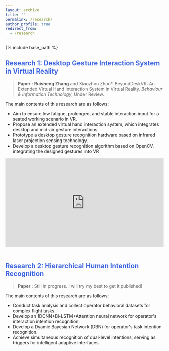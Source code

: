 ```yaml
---
layout: archive
title: ""
permalink: /research/
author_profile: true
redirect_from:
  - /research
---
```


{% include base_path %}

## <font color=RoyalBlue>Research 1: Desktop Gesture Interaction System in Virtual Reality</font>
>**Paper :** **Ruisheng Zhang** and Xiaozhou Zhou*. BeyondDeskVR: An Extended Virtual Hand Interaction System in Virtual Reality. _Behaviour & Information Technology_, Under Review. 

The main contents of this research are as follows:
- Aim to ensure low fatigue, prolonged, and stable interaction input for a seated working scenario in VR.
- Propose an extended virtual hand interaction system, which integrates desktop and mid-air gesture interactions.
- Prototype a desktop gesture recognition hardware based on infrared laser projection sensing technology.
- Develop a desktop gesture recognition algorithm based on OpenCV, integrating the designed gestures into VR

<!-- <div style="text-align: left;">
  <iframe src="https://drive.google.com/file/d/15m0nlETw7DChDeTUgcwCsFU1kUZ_uF2U/preview" width="960" height="540" style="border: none; display: block; margin: 0;" allow="autoplay"></iframe>
</div> -->
<div class="video-container">
  <iframe src="https://drive.google.com/file/d/15m0nlETw7DChDeTUgcwCsFU1kUZ_uF2U/preview" frameborder="0" allow="autoplay"></iframe>
</div>
<style>
.video-container {
  position: relative;
  padding-bottom: 56.25%; /* 16:9 aspect ratio */
  height: 0;
  overflow: hidden;
  max-width: 100%;
  background: #fff;
  text-align: left; /* Align video to the left */
}
.video-container iframe {
  position: absolute;
  top: 0;
  left: 0;
  width: 100%;
  height: 100%;
  border: none;
}
/* Media query for larger screens */
@media (min-width: 768px) {
  .video-container {
    max-width: 960px; /* Optional: you can set a max-width for larger screens */
    margin: 0 auto; /* Center the video container on larger screens */
  }
}
</style>


<br>

## <font color=RoyalBlue>Research 2: Hierarchical Human Intention Recognition</font>

> **Paper :** Still in progress. I will try my best to get it published!

The main contents of this research are as follows:
- Conduct task analysis and collect operator behavioral datasets for complex flight tasks.
- Develop an 1DCNN+Bi-LSTM+Attention neural network for operator's interaction intention recognition.
- Develop a Dyamic Bayesian Network (DBN) for operator's task intention recognition.
- Achieve simultaneous recognition of dual-level intentions, serving as triggers for intelligent adaptive interfaces.

<!-- <div style="text-align:center;">
    <img src='/images/Hierarchical Intention Recognition.png'>
</div> -->



